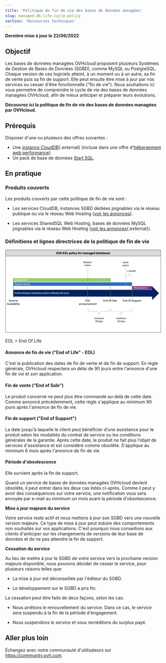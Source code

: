 ```yaml
---
title: 'Politique de fin de vie des bases de données managées'
slug: managed-db-life-cycle-policy
section: 'Ressources techniques'
---
```


**Dernière mise à jour le 22/06/2022**

## Objectif

Les bases de données managées OVHcloud proposent plusieurs Systèmes de Gestion de Bases de Données (SGBD), comme MySQL ou PostgreSQL. Chaque version de ces logiciels atteint, à un moment ou à un autre, sa fin de vente puis sa fin de support. Elle peut ensuite être mise à jour par nos services ou cesser d'être fonctionnelle ("fin de vie"). Nous souhaitons ici vous permettre de comprendre le cycle de vie des bases de données managées OVHcloud, afin de mieux anticiper et préparer leurs évolutions.

**Découvrez ici la politique de fin de vie des bases de données managées par OVHcloud.**

## Prérequis

Disposer d'une ou plusieurs des offres suivantes :
- Une [instance CloudDB](https://www.ovh.com/fr/cloud/cloud-databases/){.external} (incluse dans une offre d'[hébergement web performance](https://www.ovhcloud.com/fr/web-hosting/)).
- Un pack de base de données [Start SQL](https://www.ovhcloud.com/fr/web-hosting/options/start-sql/).

## En pratique

### Produits couverts

Les produits couverts par cette politique de fin de vie sont :

- Les services CloudDB, instances SGBD dédiées joignables via le réseau publique ou via le réseau Web Hosting  ([voir les annonces](../clouddb-eos-eol/)).

- Les services SharedSQL Web Hosting, bases de données MySQL joignables via le réseau Web Hosting ([voir les annonces](https://docs.ovh.com/fr/hosting/sql_eos_eol/){.external}).

### Définitions et lignes directrices de la politique de fin de vie

![timeline](images/ovh.eol.policy.timeline.png)

EOL = End Of Life

#### Annonce de fin de vie ("End of Life" - EOL)

C'est la publication des dates de fin de vente et de fin de support. En règle générale, OVHcloud respectera un délai de 90 jours entre l'annonce d'une fin de vie et son application.

#### Fin de vente ("End of Sale")

Le produit concerné ne peut plus être commandé au-delà de cette date. Comme annoncé précédemment, cette règle s'applique au minimum 90 jours après l'annonce de fin de vie.

#### Fin de support ("End of Support")

La date jusqu'à laquelle le client peut bénéficier d’une assistance pour le produit selon les modalités du contrat de service ou les conditions générales de la garantie.
Après cette date, le produit ne fait plus l'objet de services d'assistance et est considéré comme obsolète.
S'applique au minimum 6 mois après l'annonce de fin de vie.

#### Période d'obsolescence

Elle survient après la fin de support.

Quand un service de bases de données managées OVHcloud devient obsolète, il peut entrer dans les deux cas listés ci-après.
Comme il peut y avoir des conséquences sur votre service, une notification vous sera envoyée par e-mail au minimum un mois avant la période d'obsolescence.

**Mise à jour majeure du service**

Votre service reste actif et nous mettons à jour son SGBD vers une nouvelle version majeure.
Ce type de mise à jour peut induire des comportements non souhaités sur vos applications. C'est pourquoi nous conseillons aux clients d'anticiper sur les changements de versions de leur base de données et de ne pas attendre la fin de support.

**Cessation du service**

Au lieu de mettre à jour le SGBD de votre service vers la prochaine version majeure disponible, nous pouvons décider de cesser le service, pour plusieurs raisons telles que:

- La mise à jour est déconseillée par l'éditeur du SGBD.

- Le développement sur le SGBD a pris fin.

La cessation peut être faite de deux façons, selon les cas:

- Nous arrêtons le renouvellement du service. Dans ce cas, le service sera suspendu à la fin de la période d'engagement.

- Nous suspendons le service et vous recréditons du surplus payé.

## Aller plus loin

Échangez avec notre communauté d'utilisateurs sur <https://community.ovh.com>.
